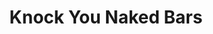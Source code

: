 ---
layout: recipe
title: "Knock You Naked Bars"
image: Knock-You-Naked-Bars.jpg
tags: dessert
imagecredit: https://www.julieseatsandtreats.com/knock-you-naked-bars/
preptime: PT20m
cooktime: PT30m

ingredients:
- Bars:
	- 2 ¼ c. all-purpose flour
	- 1 tsp baking soda
	- 1 tsp salt
	- 1 c. butter softened
	- ¾ c. sugar
	- ¾ c. packed brown sugar
	- 1 tsp vanilla extract
	- 2 eggs
	- 2 c. semi-sweet chocolate chips
- Caramel Sauce:
	- 5 oz evaporated milk
	- 1 bag 14 oz caramels
	- ½ c. peanut butter

directions:
- Preheat oven to 375 degrees. Grease a 9 x 13 in pan.
- Combine flour, baking soda and salt in small bow. Beat butter, sugar, brown sugar and vanilla in a large mixing bowl until creamy. Add eggs, one at a time, beating well after each addition. Gradually mix in flour mixture. Stir in chocolate chips.
- Spread half of cookie dough into the prepared pan. Bake for 8-10 minutes. Remove from oven.
- While the cookie dough is baking melt caramels and evaporated milk in a double boiler. Add peanut butter after caramels are melted. Melt thoroughly. Spread over baked cookie dough base.
- With the remaining cookie dough, drop by spoonfuls ontop of the caramel mixture.
- Bake for 15-20 minutes or until light golden brown.
---